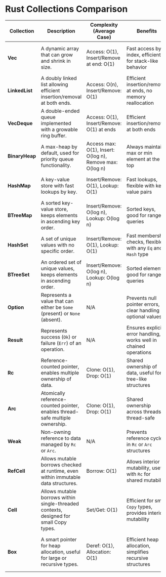 # Rust Collections Comparison

| Collection   | Description                                                                                         | Complexity (Average Case)                        | Benefits                                                     | Drawbacks                                                                                 | Extended From / Notes               |
|--------------|-----------------------------------------------------------------------------------------------------|--------------------------------------------------|--------------------------------------------------------------|-------------------------------------------------------------------------------------------|-------------------------------------|
| **Vec**      | A dynamic array that can grow and shrink in size.                                                   | Access: O(1), Insert/Remove at end: O(1)         | Fast access by index, efficient for stack-like behavior      | Slower for insertions/removals in the middle (O(n)), can grow large memory blocks         | N/A                                 |
| **LinkedList** | A doubly linked list allowing efficient insertion/removal at both ends.                           | Access: O(n), Insert/Remove: O(1)                | Efficient insertion/removal at ends, no memory reallocation   | Slow random access (O(n)), higher memory overhead due to pointers                         | N/A                                 |
| **VecDeque** | A double-ended queue implemented with a growable ring buffer.                                       | Access: O(1), Insert/Remove: O(1) at ends        | Efficient insertion/removal at both ends                     | Inefficient for mid-list insertions/removals, may require resizing                        | Extends Vec                         |
| **BinaryHeap** | A max-heap by default, used for priority queue functionality.                                     | Access max: O(1), Insert: O(log n), Remove max: O(log n) | Always maintains max or min element at the top               | Not sorted for all elements, only supports efficient retrieval of max/min element         | N/A                                 |
| **HashMap**  | A key-value store with fast lookups by key.                                                         | Insert/Remove: O(1), Lookup: O(1)                | Fast lookups, flexible with key-value pairs                  | Keys must implement `Eq` and `Hash`, unordered elements                                   | N/A                                 |
| **BTreeMap** | A sorted key-value store, keeps elements in ascending key order.                                    | Insert/Remove: O(log n), Lookup: O(log n)        | Sorted keys, good for range queries                          | Slower access compared to `HashMap`, requires `Ord` trait for keys                        | N/A                                 |
| **HashSet**  | A set of unique values with no specific order.                                                      | Insert/Remove: O(1), Lookup: O(1)                | Fast membership checks, flexible with any `Eq` and `Hash` type | Unordered, only unique elements                                                             | Based on `HashMap`                  |
| **BTreeSet** | An ordered set of unique values, keeps elements in ascending order.                                 | Insert/Remove: O(log n), Lookup: O(log n)        | Sorted elements, good for range queries                      | Slower access compared to `HashSet`, requires `Ord` trait for elements                    | Based on `BTreeMap`                 |
| **Option**   | Represents a value that can either be `Some` (present) or `None` (absent).                          | N/A                                              | Prevents null pointer errors, clear handling of optional values | Limited to handling optional values, not a collection by itself                           | Standard Rust type                  |
| **Result**   | Represents success (`Ok`) or failure (`Err`) of an operation.                                       | N/A                                              | Ensures explicit error handling, works well in chained operations | Limited to handling results and errors, not a collection by itself                        | Standard Rust type                  |
| **Rc**       | Reference-counted pointer, enables multiple ownership of data.                                      | Clone: O(1), Drop: O(1)                          | Shared ownership of data, useful for tree-like structures     | Not thread-safe, potential for reference cycles (use `Weak` to prevent)                   | Standard Rust type                  |
| **Arc**      | Atomically reference-counted pointer, enables thread-safe multiple ownership.                       | Clone: O(1), Drop: O(1)                          | Shared ownership across threads, thread-safe                  | Higher overhead than `Rc`, potential for reference cycles (use `Weak` to prevent)         | Extends `Rc`, atomic operations     |
| **Weak**     | Non-owning reference to data managed by `Rc` or `Arc`.                                              | N/A                                              | Prevents reference cycles in `Rc` or `Arc` structures        | Cannot directly access data (must be upgraded to `Rc` or `Arc` to use)                    | Used with `Rc` and `Arc`            |
| **RefCell**  | Allows mutable borrows checked at runtime, even within immutable data structures.                   | Borrow: O(1)                                     | Allows interior mutability, useful with `Rc` for shared mutability | Runtime borrow-checking, which can cause panics if rules are violated                     | N/A                                 |
| **Cell**     | Allows mutable borrows within single-threaded contexts, designed for small Copy types.              | Set/Get: O(1)                                    | Efficient for small `Copy` types, provides interior mutability | Limited to `Copy` types only, lacks runtime checks                                       | N/A                                 |
| **Box**      | A smart pointer for heap allocation, useful for large or recursive types.                           | Deref: O(1), Allocation: O(1)                    | Efficient heap allocation, simplifies recursive structures    | Adds a level of indirection for access, manual memory management needed                  | Standard Rust type                  |
